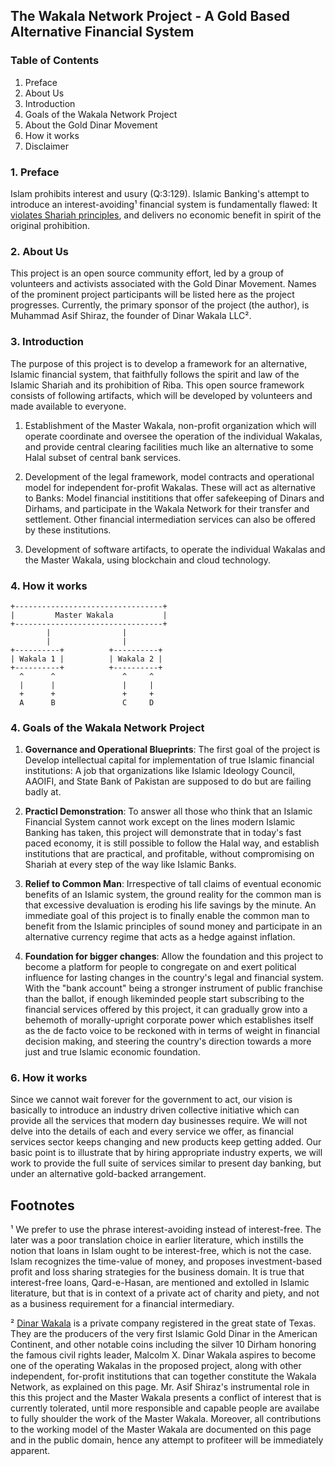 ## The Wakala Network Project - A Gold Based Alternative Financial System


### Table of Contents

1. Preface
2. About Us
3. Introduction
4. Goals of the Wakala Network Project
5. About the Gold Dinar Movement
6. How it works
7. Disclaimer

### 1. Preface

Islam prohibits interest and usury (Q:3:129). Islamic Banking's attempt to introduce an interest-avoiding¹ financial system is fundamentally flawed: It [violates Shariah principles](case-against-banks.md), and delivers no economic benefit in spirit of the original prohibition.


### 2. About Us

This project is an open source community effort, led by a group of volunteers and activists associated with the Gold Dinar Movement. Names of the prominent project participants will be listed here as the project progresses. Currently, the primary sponsor of the project (the author), is Muhammad Asif Shiraz, the founder of Dinar Wakala LLC².


### 3. Introduction

The purpose of this project is to develop a framework for an alternative, Islamic financial system, that faithfully follows the spirit and law of the Islamic Shariah and its prohibition of Riba.  This open source framework consists of following artifacts, which will be developed by volunteers and made available to everyone.

1. Establishment of the Master Wakala, non-profit organization which will operate coordinate and oversee the operation of the individual Wakalas, and provide central clearing facilities much like an alternative to some Halal subset of central bank services.

2. Development of the legal framework, model contracts and operational model for independent for-profit Wakalas. These will act as alternative to Banks: Model financial instititions that offer safekeeping of Dinars and Dirhams, and participate in the Wakala Network for their transfer and settlement. Other financial intermediation services can also be offered by these institutions.

3. Development of software artifacts, to operate the individual Wakalas and the Master Wakala, using blockchain and cloud technology.

### 4. How it works

```
+---------------------------------+
|         Master Wakala           |
+---------------------------------+
        |                |
        |                |
+----------+          +----------+
| Wakala 1 |          | Wakala 2 |
+----------+          +----------+
  ^      ^               ^     ^
  |      |               |     |
  +      +               +     +
  A      B               C     D

```


### 4. Goals of the Wakala Network Project

1. **Governance and Operational Blueprints**: The first goal of the project is Develop intellectual capital for implementation of true Islamic financial institutions: A job that organizations like Islamic Ideology Council, AAOIFI, and State Bank of Pakistan are supposed to do but are failing badly at.

2. **Practicl Demonstration**: To answer all those who think that an Islamic Financial System cannot work except on the lines modern Islamic Banking has taken, this project will demonstrate that in today's fast paced economy, it is still possible to follow the Halal way, and establish institutions that are practical, and profitable, without compromising on Shariah at every step of the way like Islamic Banks.

3. **Relief to Common Man**: Irrespective of tall claims of eventual economic benefits of an Islamic system, the ground reality for the common man is that excessive devaluation is eroding his life savings by the minute. An immediate goal of this project is to finally enable the common man to benefit from the Islamic principles of sound money and participate in an alternative currency regime that acts as a hedge against inflation.

4. **Foundation for bigger changes**: Allow the foundation and this project to become a platform for people to congregate on and exert political influence for lasting changes in the country's legal and financial system. With the "bank account" being a stronger instrument of public franchise than the ballot, if enough likeminded people start subscribing to the financial services offered by this project, it can gradually grow into a behemoth of morally-upright corporate power which establishes itself as the de facto voice to be reckoned with in terms of weight in financial decision making, and steering the country's direction towards a more just and true Islamic economic foundation.


### 6. How it works

Since we cannot wait forever for the government to act, our vision is basically to introduce an industry driven collective initiative which can provide all the services that modern day businesses require. We will not delve into the details of each and every service we offer, as financial services sector keeps changing and new products keep getting added. Our basic point is to illustrate that by hiring appropriate industry experts, we will work to provide the full suite of services similar to present day banking, but under an alternative gold-backed arrangement.


## Footnotes

¹ We prefer to use the phrase interest-avoiding instead of interest-free. The later was a poor translation choice in earlier literature, which instills the notion that loans in Islam ought to be interest-free, which is not the case. Islam recognizes the time-value of money, and proposes investment-based profit and loss sharing strategies for the business domain. It is true that interest-free loans, Qard-e-Hasan, are mentioned and extolled in Islamic literature, but that is in context of a private act of charity and piety, and not as a business requirement for a financial intermediary.

² [Dinar Wakala](http://www.dinarwakala.com) is a private company registered in the great state of Texas. They are the producers of the very first Islamic Gold Dinar in the American Continent, and other notable coins including the silver 10 Dirham honoring the famous civil rights leader, Malcolm X. Dinar Wakala aspires to become one of the operating Wakalas in the proposed project, along with other independent, for-profit institutions that can together constitute the Wakala Network, as explained on this page. Mr. Asif Shiraz's instrumental role in this this project and the Master Wakala presents a conflict of interest that is currently tolerated, until more responsible and capable people are availabe to fully shoulder the work of the Master Wakala. Moreover, all contributions to the working model of the Master Wakala are documented on this page and in the public domain, hence any attempt to profiteer will be immediately apparent.
